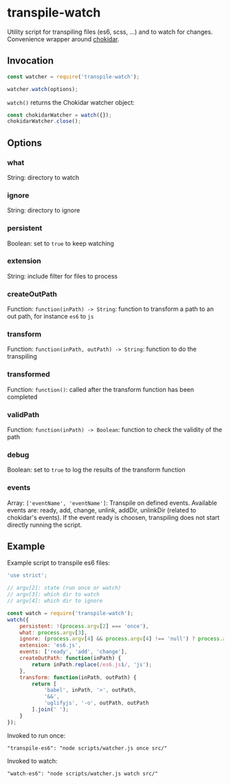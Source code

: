 # transpile-watch

Utility script for transpiling files (es6, scss, ...) and to watch for changes. Convenience wrapper around [chokidar](https://github.com/paulmillr/chokidar).


## Invocation

```javascript
const watcher = require('transpile-watch');

watcher.watch(options);
```


`watch()` returns the Chokidar watcher object:

```javascript
const chokidarWatcher = watch({});
chokidarWatcher.close();
```


## Options

### what

String: directory to watch

### ignore

String: directory to ignore

### persistent

Boolean: set to `true` to keep watching

### extension

String: include filter for files to process

### createOutPath

Function: `function(inPath) -> String`: function to transform a path to an out path, for instance `es6` to `js`

### transform

Function: `function(inPath, outPath) -> String`: function to do the transpiling

### transformed

Function: `function()`: called after the transform function has been completed

### validPath

Function: `function(inPath) -> Boolean`: function to check the validity of the path

### debug

Boolean: set to `true` to log the results of the transform function

### events

Array: `['eventName', 'eventName']`: Transpile on defined events. Available events are: ready, add, change, unlink, addDir, unlinkDir (related to chokidar's events). If the event ready is choosen, transpiling does not start directly running the script.

## Example

Example script to transpile es6 files:

```javascript
'use strict';

// argv[2]: state (run once or watch)
// argv[3]: which dir to watch
// argv[4]: which dir to ignore

const watch = require('transpile-watch');
watch({
    persistent: !(process.argv[2] === 'once'),
    what: process.argv[3],
    ignore: (process.argv[4] && process.argv[4] !== 'null') ? process.argv[4] : null,
    extension: 'es6.js',
    events: ['ready', 'add', 'change'],
    createOutPath: function(inPath) {
        return inPath.replace(/es6.js$/, 'js');
    },
    transform: function(inPath, outPath) {
        return [
            'babel', inPath, '>', outPath,
            '&&',
            'uglifyjs', '-o', outPath, outPath
        ].join(' ');
    }
});
```

Invoked to run once:

```
"transpile-es6": "node scripts/watcher.js once src/"
```

Invoked to watch:

```
"watch-es6": "node scripts/watcher.js watch src/"
```
